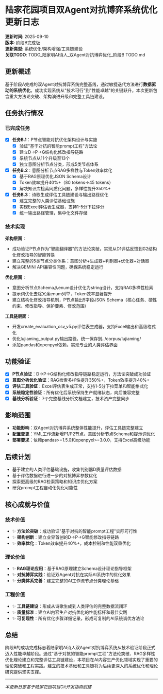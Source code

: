 # 陆家花园项目双Agent对抗博弈系统优化更新日志

**更新时间**: 2025-09-10  
**版本**: 阶段B完成版  
**更新类型**: 系统优化/架构增强/工具链建设  
**关联TODO**: TODO_陆家明AI诗人_双Agent对抗博弈优化_阶段B TODO.md

## 更新概述
基于阶段A完成的双Agent对抗博弈系统完整基线，通过敏捷迭代方法进行**数据驱动的系统优化**，成功实现系统从"技术可行"到"性能卓越"的关键跃升。本次更新包含重大方法论突破、架构演进升级和完整工具链建设。

## 任务执行情况
### 已完成任务
- [x] **任务B.1**：P节点智能对抗优化架构设计与实施
  - [x] 验证"基于对抗的智能prompt工程"方法论
  - [x] 建立D→P→G结构化修改指导链路
  - [x] 系统节点从11个升级至13个
  - [x] 独立意图分析节点分类，形成5类节点体系
- [x] **任务B.2**：意图分析节点RAG多样性与Token效率优化
  - [x] 基于RAG原理优化JSON Schema设计
  - [x] Token效率提升40%+（80 tokens→45 tokens）
  - [x] 解决知识库检索同质化问题，多样性提升350%+
- [x] **任务B.3**：诗歌生成评估工具链建设与输出路径优化
  - [x] 建立完整的人类评估基础设施
  - [x] 实现Excel评估表生成器，支持1-5分下拉评分
  - [x] 统一输出路径管理，集中化文件存储

### 技术实现
**架构层面**：
- 成功验证P节点作为"智能翻译器"的方法论突破，实现从D1评估反馈到G2结构化修改指导的智能转换
- 建立完整的5类节点分类体系：意图分析+生成器+判别器+优化器+对话器
- 解决GEMINI API兼容性问题，确保系统稳定运行

**优化层面**：
- 意图分析节点Schema从enum设计优化为string设计，支持RAG多样性检索
- 提示词优化去除冗余enum列举，Token效率显著提升
- 建立结构化修改指导机制，P节点输出5字段JSON Schema（核心任务、硬性约束、修改指导、保护要素、修改范围）

**工具链层面**：
- 开发create_evaluation_csv_v5.py评估表生成器，支持Excel输出和高级格式化
- 优化lujiaming_output.py输出路径，统一保存到../corpus/lujiaming/
- 添加pandas和openpyxl依赖，实现专业的人类评估界面

## 功能验证
- [x] **P节点验证**：D→P→G结构化修改指导链路稳定运行，方法论突破成功验证
- [x] **意图分析优化验证**：RAG检索多样性提升350%+，Token效率提升40%+
- [x] **评估工具验证**：Excel评估表生成正常，支持1-5分下拉菜单和智能格式化
- [x] **系统稳定性验证**：所有优化后系统保持生产就绪状态，向后兼容完整
- [x] **基线分析验证**：7个完整基线分析文档建立，技术资产完整同步

## 影响范围
- **功能影响**：双Agent对抗博弈系统整体性能提升，评估工具链完整建立
- **配置变更**：YML工作流新增P1/P2节点，意图分析节点Schema和提示词优化
- **部署要求**：依赖pandas>=1.5.0和openpyxl>=3.0.0，支持Excel高级功能

## 后续计划
- 基于建立的人类评估基础设施，收集判别器D质量评估数据
- 基于评估数据进行进一步的对抗博弈参数优化
- 探索更高级的RAG检索策略和知识库优化方案
- 研究prompt工程自动化优化可能性

## 核心成就与价值
### **技术价值**
- ✨ **方法论突破**：成功验证"基于对抗的智能prompt工程"实际可行性
- ✨ **架构创新**：建立业界首创的D→P→G智能修改指导链路
- ✨ **效率优化**：Token效率提升40%+，成本控制和性能双重优化

### **理论价值**  
- ✨ **RAG理论应用**：基于RAG原理建立Schema设计理论指导框架
- ✨ **对抗博弈实践**：验证双Agent对抗在实际AI系统中的优化效果
- ✨ **分类体系完善**：建立完整的AI工作流节点分类理论基础

### **工程价值**
- ✨ **工具链建设**：形成从诗歌生成到人类评估的完整数据流闭环
- ✨ **质量标准**：建立AI内容生产对抗优化的性能标杆和最佳实践
- ✨ **可复现性**：所有优化步骤详细记录，形成可复制的AI系统调优方法论

## 总结
阶段B的成功完成标志着陆家明AI诗人双Agent对抗博弈系统从技术验证阶段正式迈入性能卓越阶段。通过"基于对抗的智能prompt工程"方法论突破、RAG多样性优化理论建立和完整评估工具链建设，本项目在AI内容生产优化领域实现了重要的理论突破和工程实践。建立的技术基础和工具链将为后续更深入的系统优化和理论研究提供坚实支撑。

---
*本更新日志基于陆家花园项目Git开发指南创建*
